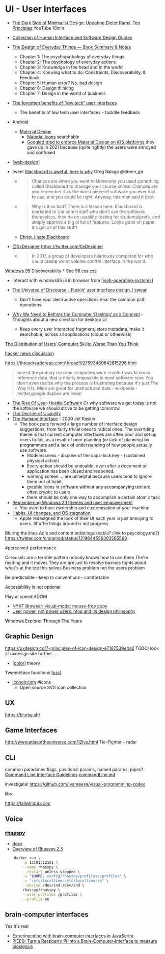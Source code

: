 UI - User Interfaces
====================

* [The Dark Side of Minimalist Design: Updating Dieter Rams’ Ten Principles](https://www.youtube.com/watch?v=cMDGwj1QlSU) YouTube 18min
* [Collection of Human Interface and Software Design Guides](http://www.geofcrowl.com/blog/articles/2020/2/17/collection-higs/)

* [The Design of Everyday Things — Book Summary & Notes](https://elvischidera.com/2022-06-24-design-everyday-things)
    * Chapter 1: The psychopathology of everyday things
    * Chapter 2: The psychology of everyday actions
    * Chapter 3: Knowledge in the head and in the world
    * Chapter 4: Knowing what to do: Constraints, Discoverability, & Feedback
    * Chapter 5: Human error? No, bad design
    * Chapter 6: Design thinking
    * Chapter 7: Design in the world of business

* [The forgotten benefits of “low tech” user interfaces](https://uxdesign.cc/the-forgotten-benefits-of-low-tech-user-interfaces-57fdbb6ac83)
    * The benefits of low tech user interfaces - tacktile feedback

* Android
    * [Material Design](https://material.io/)
        * [Material Icons](https://fonts.google.com/icons) searchable
        * [Googled tried to enforce Material Design on iOS platforms](https://sixcolors.com/link/2021/10/googles-apps-to-embrace-ios-on-ios/) they gave up in 2021 because (quite rightly) the users were annoyed and confused
* [[web-design]]

* tweet [Blackboard is aweful, here is why](https://twitter.com/dreen_gb/status/1335898204936806400) Greg Balaga @dreen_gb
    * > Chances are when you went to University you used something called Blackboard to manage your course online. Chances are you remember it as the worst piece of software you ever had to use, and you could be right. Anyway, this man said it best:
    * > Why is it so bad? There is a lesson here. Blackboard is marketed to Uni admin staff who don't use the software themselves, they do no usability testing for students/profs, and simply approve a big ol list of features. Looks good on paper, it's got all of this stuff!
    * [Christ, I hate Blackboard](https://www.lawyersgunsmoneyblog.com/2014/01/christ-i-hate-blackboard)
* [@0xDesigner](https://twitter.com/0xDesigner/status/1642554817590566915?t=zuQpfnUM4nL9hCA9qFZRPw&s=19) https://twitter.com/0xDesigner
    * > In 2017, a group of developers hilariously competed for who could create worst volume control interface in the world.



[Windows 95](https://twitter.com/tuomassalo/status/978717292023500805)
Discoverability
    * See 98.css [css](./css.md)
* Interact with windows95 ui in browser from [[web-operating-systems]]


* [The Universe of Discourse - Fuckin' user interface design, I swear](https://blog.plover.com/tech/ui.html)
    * Don't have your destructive operations near the common path operations
* [Why We Need to Rethink the Computer ‘Desktop’ as a Concept](https://onezero.medium.com/the-document-metaphor-desktop-gui-doesnt-work-anymore-d276271bfa40) - Thoughts about a new direction for desktop UI
    * Keep every user interacted fragment, store metadata, make it searchable, across all applications (cloud or otherwise)

[The Distribution of Users’ Computer Skills: Worse Than You Think](https://www.nngroup.com/articles/computer-skill-levels/)

[hacker news discussion](https://news.ycombinator.com/item?id=21037674)

https://threadreaderapp.com/thread/927593460642615296.html
> one of the primary reasons computers were *created* was to cross reference data. that is nearly impossible in most software now.
> You don't even realize why the process is frustrating because it's just The Way It Is.
> Mice are great for unstructured data - wikipedia - twitter,google dopbox are linear

* [The Rise Of User-Hostile Software](https://den.dev/blog/user-hostile-software/) Or why software we get today is not the software we should strive to be getting tomorrow.
* [The Decline of Usability](https://datagubbe.se/decusab/)
* [The Humane Interface](https://en.wikipedia.org/wiki/The_Humane_Interface) - 2000 Jef Raskin
    * The book puts forward a large number of interface design suggestions, from fairly trivial ones to radical ones. The overriding theme is that current computer interfaces are often poor and set up users to fail, as a result of poor planning (or lack of planning) by programmers and a lack of understanding of how people actually use software. 
        * Modelessness - dispose of the caps-lock key - (sustained physical action)
        * Every action should be undoable, even after a document or application has been closed and reopened.
        * warning screen ... are unhelpful because users tend to ignore them out of habit,
        * graphic icons in software without any accompanying text are often cryptic to users
        * there should be only one way to accomplish a certain atomic task
* [Remembering Windows 3.1 themes and user empowerment](https://hisham.hm/2019/07/26/remembering-windows-31-themes-and-user-empowerment/)
    * You used to have ownership and customisation of your machine
* [Habits, UI changes, and OS stagnation](https://morrick.me/archives/9407)
    * Apple redesigned the look of their UI each year is just annoying to users. Shuffle things around is not progress


Bluring the lines
Ad's and content indistinguishable?
(link to psycology.md?)
https://twitter.com/craigmod/status/1219644556003565568

#perceived-performance

Carousels are a terrible pattern
    nobody knows how to use them
    The're reading and it moves
    They are are just to resolve busines fights about what's at the top
    this solves Business problem not the users problem

Be predictable - keep to conventions - comfortable

Accessibility is not optional

Play at speed
ADOM

* [NYXT Browser: visual-mode: mouse-free copy](https://nyxt.atlas.engineer/article/visual-mode.org)
* [User power, not power users: htop and its design philosophy](https://hisham.hm/2020/12/18/huser-power-not-power-users-htop-and-its-design-philosophy/)

[Windows Explorer Through The Years](https://gekk.info/articles/explorer.html)

Graphic Design
--------------

https://uxdesign.cc/7-principles-of-icon-design-e7187539e4a2
TODO: look at uxdesign site further ...

* [[color]] theory

Tween/Ease functions [[css]]

* [iconoir.com](https://iconoir.com/) #icons
    * Open source SVG icon collection

UX 
---

https://blurha.sh/


Game Interfaces
---------------

http://www.atlasoftheuniverse.com/12lys.html
Tie-Fighter - radar

CLI
---
common paradimes
flags, positional params, named params, pipes?
[Command Line Interface Guidelines](https://clig.dev/)
[commandLine.md](./commandLine.md)

investigate!
https://github.com/ivanreese/visual-programming-codex


libs

https://tailwindui.com/


Voice
-----

### [rhasspy](https://github.com/rhasspy/rhasspy#rhasspy-voice-assistant)
* [docs](https://rhasspy.readthedocs.io/)
* [Overview of Rhasspy 2.5](https://www.youtube.com/watch?v=IsAlz76PXJQ)

```bash
    docker run \
        -p 12101:12101 \
        --name rhasspy \
        --restart unless-stopped \
        -v "$HOME/.config/rhasspy/profiles:/profiles" \
        -v "/etc/localtime:/etc/localtime:ro" \
        --device /dev/snd:/dev/snd \
        rhasspy/rhasspy \
        --user-profiles /profiles \
        --profile en
```

brain-computer interfaces
-------
Yes it's real

* [Experimenting with brain-computer interfaces in JavaScript.](https://medium.com/@devdevcharlie/experimenting-with-brain-computer-interfaces-in-javascript-8d6cb891fda8)
* [PIEEG: Turn a Raspberry Pi into a Brain-Computer-Interface to measure biosignals](https://arxiv.org/abs/2201.02228)


[//begin]: # "Autogenerated link references for markdown compatibility"
[web-design]: web-design.md "Web Design"
[web-operating-systems]: web-operating-systems.md "web-operating-systems"
[color]: color.md "Color"
[css]: css.md "CSS"
[//end]: # "Autogenerated link references"
